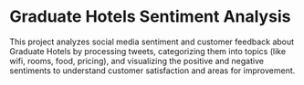# Graduate Hotels Sentiment Analysis
This project analyzes social media sentiment and customer feedback about Graduate Hotels by processing tweets, categorizing them into topics (like wifi, rooms, food, pricing), and visualizing the positive and negative sentiments to understand customer satisfaction and areas for improvement.
